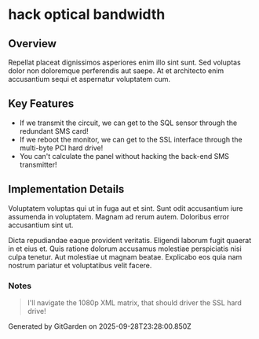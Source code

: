 # hack optical bandwidth

## Overview
Repellat placeat dignissimos asperiores enim illo sint sunt. Sed voluptas dolor non doloremque perferendis aut saepe. At et architecto enim accusantium sequi et aspernatur voluptatem cum.

## Key Features
- If we transmit the circuit, we can get to the SQL sensor through the redundant SMS card!
- If we reboot the monitor, we can get to the SSL interface through the multi-byte PCI hard drive!
- You can't calculate the panel without hacking the back-end SMS transmitter!

## Implementation Details
Voluptatem voluptas qui ut in fuga aut et sint. Sunt odit accusantium iure assumenda in voluptatem. Magnam ad rerum autem. Doloribus error accusantium sint ut.
 Dicta repudiandae eaque provident veritatis. Eligendi laborum fugit quaerat in et eius et. Quis ratione dolorum accusamus molestiae perspiciatis nisi culpa tenetur. Aut molestiae ut magnam beatae. Explicabo eos quia nam nostrum pariatur et voluptatibus velit facere.

### Notes
> I'll navigate the 1080p XML matrix, that should driver the SSL hard drive!

Generated by GitGarden on 2025-09-28T23:28:00.850Z